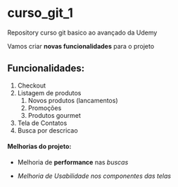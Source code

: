 # curso_git_1
Repository curso git basico ao avançado da Udemy

Vamos criar **novas funcionalidades** para o projeto

## Funcionalidades:

1. Checkout
2. Listagem de produtos
    1. Novos produtos (lancamentos)
    2. Promoções
    3. Produtos gourmet
4. Tela de Contatos
5. Busca por descricao

#### Melhorias do projeto:
- Melhoria de __performance__ nas *buscas*
* _Melhoria de Usabilidade nos componentes das telas_
